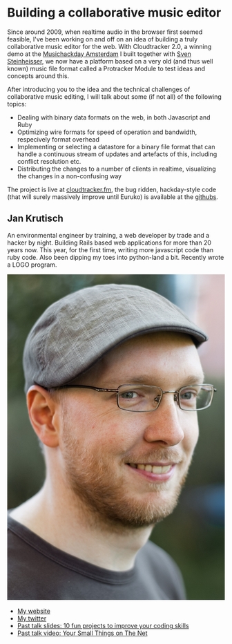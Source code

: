 # Building a collaborative music editor

Since around 2009, when realtime audio in the browser first seemed feasible, I've been working on and off on an idea of building a truly collaborative music editor for the web. With Cloudtracker 2.0, a winning demo at the [Musichackday Amsterdam](http://amsterdam.musichackday.org) I built together with [Sven Steinheisser](http://twitter.com/rockogranato), we now have a platform based on a very old (and thus well known) music file format called a Protracker Module to test ideas and concepts around this.

After introducing you to the idea and the technical challenges of collaborative music editing, I will talk about some (if not all) of the following topics:

* Dealing with binary data formats on the web, in both Javascript and Ruby
* Optimizing wire formats for speed of operation and bandwidth, respecively format overhead
* Implementing or selecting a datastore for a binary file format that can handle a continuous stream of updates and artefacts of this, including conflict resolution etc.
* Distributing the changes to a number of clients in realtime, visualizing the changes in a non-confusing way

The project is live at [cloudtracker.fm](http://cloudtracker.fm), the bug ridden, hackday-style code (that will surely massively improve until Euruko) is available at the [githubs](http://github.com/halfbyte/ct2).

## Jan Krutisch

An environmental engineer by training, a web developer by trade and a hacker by night. Building Rails based web applications for more than 20 years now. This year, for the first time, writing more javascript code than ruby code. Also been dipping my toes into python-land a bit. Recently wrote a LOGO program.

![Profile picture](profile_picture.jpg)

- [My website](http://jan.krutisch.de)
- [My twitter](https://twitter.com/halfbyte)
- [Past talk slides: 10 fun projects to improve your coding skills](http://www.slideshare.net/jan_mindmatters/10-fun-projects-to-improve-your-coding-skills)
- [Past talk video: Your Small Things on The Net](http://videos.sapo.pt/3yPm3NeMornyR0wCY2ba)

